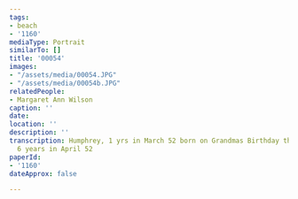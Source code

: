 ```yaml
---
tags:
- beach
- '1160'
mediaType: Portrait
similarTo: []
title: '00054'
images:
- "/assets/media/00054.JPG"
- "/assets/media/00054b.JPG"
relatedPeople:
- Margaret Ann Wilson
caption: ''
date: 
location: ''
description: ''
transcription: Humphrey, 1 yrs in March 52 born on Grandmas Birthday the 14th. Alan
  6 years in April 52
paperId:
- '1160'
dateApprox: false

---
```

